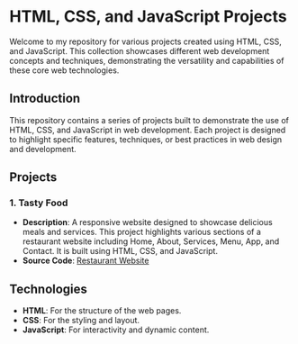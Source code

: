 # HTML, CSS, and JavaScript Projects

Welcome to my repository for various projects created using HTML, CSS, and JavaScript. This collection showcases different web development concepts and techniques, demonstrating the versatility and capabilities of these core web technologies.

## Introduction

This repository contains a series of projects built to demonstrate the use of HTML, CSS, and JavaScript in web development. Each project is designed to highlight specific features, techniques, or best practices in web design and development.

## Projects

### 1. Tasty Food
- **Description**:  A responsive website designed to showcase delicious meals and services. This project highlights various sections of a restaurant website including Home, About, Services, Menu, App, and Contact. It is built using HTML, CSS, and JavaScript.
- **Source Code**: [Restaurant Website](#)

## Technologies

- **HTML**: For the structure of the web pages.
- **CSS**: For the styling and layout.
- **JavaScript**: For interactivity and dynamic content.
